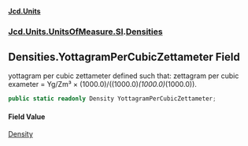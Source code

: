 #### [Jcd.Units](index.md 'index')

### [Jcd.Units.UnitsOfMeasure.SI](Jcd.Units.UnitsOfMeasure.SI.md 'Jcd.Units.UnitsOfMeasure.SI').[Densities](Densities.md 'Jcd.Units.UnitsOfMeasure.SI.Densities')

## Densities.YottagramPerCubicZettameter Field

yottagram per cubic zettameter defined such that: zettagram per cubic exameter = Yg/Zm³ ×
(1000.0)/((1000.0)*(1000.0)*(1000.0)).

```csharp
public static readonly Density YottagramPerCubicZettameter;
```

#### Field Value

[Density](Density.md 'Jcd.Units.UnitTypes.Density')